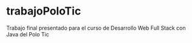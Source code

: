 # trabajoPoloTic
Trabajo final presentado para el curso de Desarrollo Web Full Stack con Java del Polo Tic

